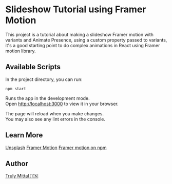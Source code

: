 # Slideshow Tutorial using Framer Motion

This project is a tutorial about making a slideshow Framer motion with variants and Animate Presence, using a custom property passed to variants, it's a good starting point to do complex animations in React using Framer motion library.

## Available Scripts

In the project directory, you can run:

`npm start`

Runs the app in the development mode.\
Open [http://localhost:3000](http://localhost:3000) to view it in your browser.

The page will reload when you make changes.\
You may also see any lint errors in the console.

## Learn More

[Unsplash](https://unsplash.com/)
[Framer Motion](https://www.framer.com/motion/)
[Framer motion on npm](https://www.npmjs.com/package/framer-motion)

## Author

[Truly Mittal 🇮🇳](https://trulymittal.com/)
